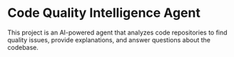 # Code Quality Intelligence Agent

This project is an AI-powered agent that analyzes code repositories to find quality issues, provide explanations, and answer questions about the codebase.